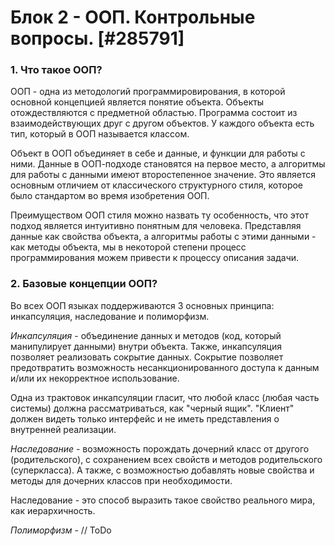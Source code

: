 # Блок 2 - ООП. Контрольные вопросы. [#285791]

### 1. Что такое ООП?

ООП - одна из методологий программировирования, в которой основной концепцией является понятие объекта.
Объекты отождествляются с предметной областью. Программа состоит из взаимодействующих друг с другом объектов.
У каждого объекта есть тип, который в ООП называется классом.

Объект в ООП объединяет в себе и данные, и функции для работы с ними. 
Данные в ООП-подходе становятся на первое место, а алгоритмы для работы с данными 
имеют второстепенное значение. Это является основным отличием от классического структурного 
стиля, которое было стандартом во время изобретения ООП.

Преимуществом ООП стиля можно назвать ту особенность, что этот подход является 
интуитивно понятным для человека. Представляя данные как свойства объекта, а алгоритмы работы 
с этими данными - как методы объекта, мы в некоторой степени процесс программирования можем
привести к процессу описания задачи.

### 2. Базовые концепции ООП?

Во всех ООП языках поддерживаются 3 основных принципа: инкапсуляция, наследование и полиморфизм.

*Инкапсуляция* - объединение данных и методов (код, который манипулирует данными) внутри объекта.
Также, инкапсуляция позволяет реализовать сокрытие данных. Сокрытие позволяет предотвратить возможность
несанкционированного доступа к данным и/или их некорректное использование.

Одна из трактовок инкапсуляции гласит, что любой класс (любая часть системы) должна рассматриваться,
как "черный ящик". "Клиент" должен видеть только интерфейс и не иметь представления о внутренней реализации.

*Наследование* - возможность порождать дочерний класс от другого (родительского), 
с сохранением всех свойств и методов родительского (суперкласса). А также, с возможностью 
добавлять новые свойства и методы для дочерних классов при необходимости.

Наследование - это способ выразить такое свойство реального мира, как иерархичность. 

*Полиморфизм* - // ToDo

